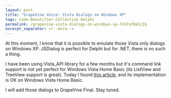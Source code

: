 ```yaml
---
layout: post
title: "GrapeVine Voice: Vista Dialogs on Windows XP"
tags: Code-Beautifier-Collection Delphi
permalink: /grapevine-vista-dialogs-on-windows-xp-7cb7af841c1b
excerpt_separator: <!--more-->
---
```

At this moment, I know that it is possible to emulate those Vista only dialogs on Windows XP. JSDialog is perfect for Delphi but for .NET, there is no such a thing.

I have been using Vista_API library for a few months but it's command link support is not yet perfect for Windows Vista Home Basic (its ListView and TreeView support is great). Today I found [this article](http://www.codeproject.com/useritems/Vista_TaskDialog_Wrapper.asp), and its implementation is OK on Windows Vista Home Basic.

I will add those dialogs to GrapeVine Final. Stay tuned.
<!--more-->
